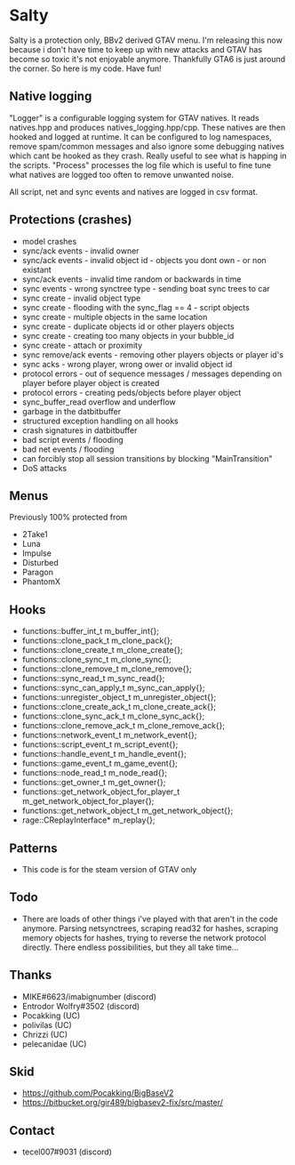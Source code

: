 # Salty

Salty is a protection only, BBv2 derived GTAV menu. I'm releasing this now because i don't have time to keep up with new attacks and GTAV has become so toxic it's not enjoyable anymore.  Thankfully GTA6 is just around the corner.  So here is my code.  Have fun!

## Native logging

"Logger" is a configurable logging system for GTAV natives.  It reads natives.hpp and produces natives_logging.hpp/cpp.   These natives are then hooked and logged at runtime.  It can be configured to log namespaces, remove spam/common messages and also ignore some debugging natives which cant be hooked as they crash.  Really useful to see what is happing in the scripts.  "Process" processes the log file which is useful to fine tune what natives are logged too often to remove unwanted noise.

All script, net and sync events and natives are logged in csv format.

## Protections (crashes)

- model crashes
- sync/ack events - invalid owner
- sync/ack events - invalid object id - objects you dont own - or non existant
- sync/ack events - invalid time random or backwards in time
- sync events - wrong synctree type - sending boat sync trees to car
- sync create - invalid object type
- sync create - flooding with the sync_flag == 4 - script objects
- sync create - multiple objects in the same location
- sync create - duplicate objects id or other players objects
- sync create - creating too many objects in your bubble_id
- sync create - attach or proximity
- sync remove/ack events - removing other players objects or player id's
- sync acks - wrong player, wrong ower or invalid object id 
- protocol errors - out of sequence messages / messages depending on player before player object is created
- protocol errors - creating peds/objects before player object
- sync_buffer_read overflow and underflow
- garbage in the datbitbuffer
- structured exception handling on all hooks
- crash signatures in datbitbuffer
- bad script events / flooding
- bad net events / flooding
- can forcibly stop all session transitions by blocking "MainTransition"
- DoS attacks

## Menus

Previously 100% protected from

- 2Take1
- Luna
- Impulse
- Disturbed
- Paragon
- PhantomX

## Hooks

- functions::buffer_int_t m_buffer_int{};
- functions::clone_pack_t m_clone_pack{};
- functions::clone_create_t m_clone_create{};
- functions::clone_sync_t m_clone_sync{};
- functions::clone_remove_t m_clone_remove{};
- functions::sync_read_t m_sync_read{};
- functions::sync_can_apply_t m_sync_can_apply{};
- functions::unregister_object_t m_unregister_object{};
- functions::clone_create_ack_t m_clone_create_ack{};
- functions::clone_sync_ack_t m_clone_sync_ack{};
- functions::clone_remove_ack_t m_clone_remove_ack{};
- functions::network_event_t m_network_event{};
- functions::script_event_t m_script_event{};
- functions::handle_event_t m_handle_event{};
- functions::game_event_t m_game_event{};
- functions::node_read_t m_node_read{};
- functions::get_owner_t m_get_owner{};
- functions::get_network_object_for_player_t m_get_network_object_for_player{};
- functions::get_network_object_t m_get_network_object{};  
- rage::CReplayInterface* m_replay{};

## Patterns

- This code is for the steam version of GTAV only

## Todo

- There are loads of other things i've played with that aren't in the code anymore.  Parsing netsynctrees, scraping read32 for hashes, scraping memory objects for hashes, trying to reverse the network protocol directly.  There endless possibilities, but they all take time...

## Thanks

- MIKE#6623/imabignumber (discord)
- Entrodor Wolfry#3502 (discord)
- Pocakking (UC)
- polivilas (UC)
- Chrizzi (UC)
- pelecanidae (UC)

## Skid

 - https://github.com/Pocakking/BigBaseV2
 - https://bitbucket.org/gir489/bigbasev2-fix/src/master/
  
## Contact

- tecel007#9031 (discord)

